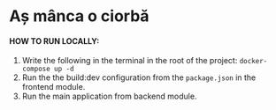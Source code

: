 # Aș mânca o ciorbă

#### HOW TO RUN LOCALLY:
1. Write the following in the terminal in the root of the project: ```docker-compose up -d```
2. Run the the build:dev configuration from the ```package.json``` in the frontend module.
3. Run the main application from backend module.
